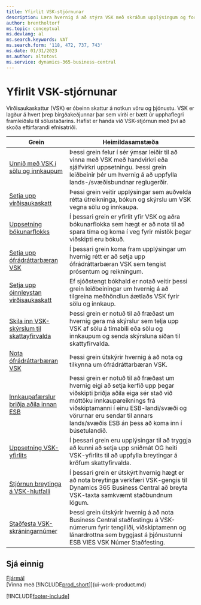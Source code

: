 ```yaml
---
title: Yfirlit VSK-stjórnunar
description: Læra hvernig á að stýra VSK með skráðum upplýsingum og forða.
author: brentholtorf
ms.topic: conceptual
ms.devlang: al
ms.search.keywords: VAT
ms.search.form: '118, 472, 737, 743'
ms.date: 01/31/2023
ms.author: altotovi
ms.service: dynamics-365-business-central
---
```

# <a name="vat-management-overview"></a>Yfirlit VSK-stjórnunar
Virðisaukaskattur (VSK) er óbeinn skattur á notkun vöru og þjónustu. VSK er lagður á hvert þrep birgðakeðjunnar þar sem virði er bætt úr upphaflegri framleiðslu til sölustaðarins. Hafist er handa við VSK-stjórnun með því að skoða eftirfarandi efnisatriði.  

|  Grein  |  Heimildasamstæða  |  
|--------|--------------|  
| [Unnið með VSK í sölu og innkaupum](finance-work-with-vat.md) | Þessi grein felur í sér ýmsar leiðir til að vinna með VSK með handvirkri eða sjálfvirkri uppsetningu. Þessi grein leiðbeinir þér um hvernig á að uppfylla lands-/svæðisbundnar reglugerðir.|
| [Setja upp virðisaukaskatt](finance-setup-vat.md) | Þessi grein veitir upplýsingar sem auðvelda rétta útreikninga, bókun og skýrslu um VSK vegna sölu og innkaupa.|
| [Uppsetning bókunarflokks](finance-posting-groups.md#tax-posting-groups) | Í þessari grein er yfirlit yfir VSK og aðra bókunarflokka sem hægt er að nota til að spara tíma og koma í veg fyrir mistök þegar viðskipti eru bókuð.|
| [Setja upp ófrádráttarbæran VSK](finance-setup-nondeductible-vat.md) | Í þessari grein koma fram upplýsingar um hvernig rétt er að setja upp ófrádráttarbæran VSK sem tengist prósentum og reikningum.|
| [Setja upp óinnleystan virðisaukaskatt](finance-setup-unrealized-vat.md) | Ef sjóðstengt bókhald er notað veitir þessi grein leiðbeiningar um hvernig á að tilgreina meðhöndlun áætlaðs VSK fyrir sölu og innkaup.|
| [Skila inn VSK-skýrslum til skattayfirvalda](finance-how-report-vat.md) | Þessi grein er notuð til að fræðast um hvernig gera má skýrslur sem telja upp VSK af sölu á tímabili eða sölu og innkaupum og senda skýrsluna síðan til skattyfirvalda.|
| [Nota ófrádráttarbæran VSK](finance-how-use-non-deductible-vat.md) | Þessi grein útskýrir hvernig á að nota og tilkynna um ófrádráttarbæran VSK.| 
| [Innkaupafærslur þriðja aðila innan ESB](finance-how-to-eu3party-trade-purchase.md) | Þessi grein er notuð til að fræðast um hvernig eigi að setja kerfið upp þegar viðskipti þriðja aðila eiga sér stað við móttöku innkaupareiknings frá viðskiptamanni í einu ESB-landi/svæði og vörurnar eru sendar til annars lands/svæðis ESB án þess að koma inn í búsetulandið.|  
| [Uppsetning VSK-yfirlits](finance-how-setup-vat-statement.md) | Í þessari grein eru upplýsingar til að tryggja að kunni að setja upp sniðmát OG heiti VSK-yfirlits til að uppfylla breytingar á kröfum skattyfirvalda.|
| [Stjórnun breytinga á VSK-hlutfalli](finance-how-use-vat-rate-change-tool.md) | Í þessari grein er útskýrt hvernig hægt er að nota breytinga verkfæri VSK-gengis til Dynamics 365 Business Central að breyta VSK-taxta samkvæmt staðbundnum lögum.|
| [Staðfesta VSK-skráningarnúmer](finance-how-validate-vat-registration-number.md) | Þessi grein útskýrir hvernig á að nota Business Central staðfestingu á VSK-númerum fyrir tengiliði, viðskiptamenn og lánardrottna sem byggjast á þjónustunni ESB VIES VSK Númer Staðfesting.|


## <a name="see-also"></a>Sjá einnig
[Fjármál](finance.md)  
[Vinna með [!INCLUDE[prod_short](includes/prod_short.md)]](ui-work-product.md)


[!INCLUDE[footer-include](includes/footer-banner.md)]
